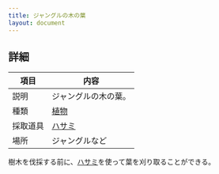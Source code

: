 ```yaml
---
title: ジャングルの木の葉
layout: document
---
```

## 詳細

|項目|内容|
|---|---|
|説明|ジャングルの木の葉。|
|種類|[植物](植物)|
|採取道具|[ハサミ](ハサミ)|
|場所|ジャングルなど|

樹木を伐採する前に、[ハサミ](ハサミ)を使って葉を刈り取ることができる。

